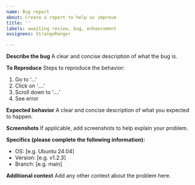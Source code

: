 ```yaml
---
name: Bug report
about: Create a report to help us improve
title: ''
labels: awaiting review, bug, enhancement
assignees: StrangeRanger

---
```


**Describe the bug**
A clear and concise description of what the bug is.

**To Reproduce**
Steps to reproduce the behavior:
1. Go to '...'
2. Click on '....'
3. Scroll down to '....'
4. See error

**Expected behavior**
A clear and concise description of what you expected to happen.

**Screenshots**
If applicable, add screenshots to help explain your problem.

**Specifics (please complete the following information):**
 - OS: [e.g. Ubuntu 24.04]
 - Version: [e.g. v1.2.3]
 - Branch: [e.g. main]

**Additional context**
Add any other context about the problem here.
